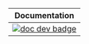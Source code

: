 |                                            **Documentation**                                            |
| :-----------------------------------------------------------------------------------------------------------: |
| [![doc dev badge](https://img.shields.io/badge/docs-dev-blue.svg)](https://X-Y-Zhou.github.io/test_documents/dev/) |
